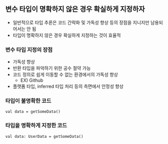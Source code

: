 ## 변수 타입이 명확하지 않은 경우 확실하게 지정하자
- 일반적으로 타입 추론은 코드 간략화 및 가독성 향상 등의 장점을 지니지만 남용되어서는 안 됨
- 타입이 명확하지 않은 경우 확실하게 지정하는 것이 효율적
### 변수 타입 지정의 장점
- 가독성 향상
- 반환 타입을 파악하기 위한 공수 절약 가능
- 코드 정의로 쉽게 이동할 수 없는 환경에서의 가독성 향상
    - EX) Github
- 플랫폼 타입, inferred 타입 처리 등의 측면에서 안정성 향상
### 타입이 불명확한 코드
```
val data = getSomeData()
```
### 타입을 명확하게 지정한 코드
```
val data: UserData = getSomeData()
```

